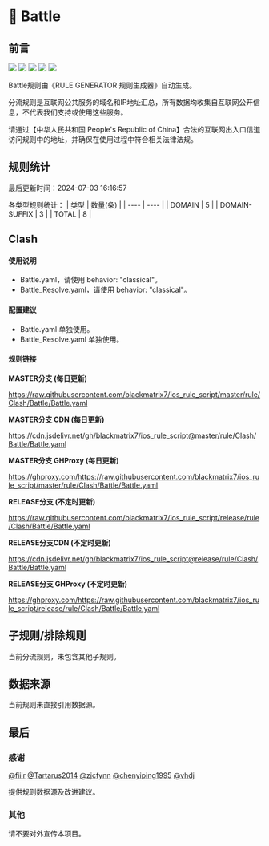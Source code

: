 # 🧸 Battle

## 前言

![](https://shields.io/badge/-移除重复规则-ff69b4) ![](https://shields.io/badge/-DOMAIN与DOMAIN--SUFFIX合并-green) ![](https://shields.io/badge/-DOMAIN--SUFFIX间合并-critical) ![](https://shields.io/badge/-DOMAIN--SUFFIX与DOMAIN--KEYWORD合并-blue) ![](https://shields.io/badge/-IP--CIDR(6)合并-blueviolet) 

Battle规则由《RULE GENERATOR 规则生成器》自动生成。

分流规则是互联网公共服务的域名和IP地址汇总，所有数据均收集自互联网公开信息，不代表我们支持或使用这些服务。

请通过【中华人民共和国 People's Republic of China】合法的互联网出入口信道访问规则中的地址，并确保在使用过程中符合相关法律法规。

## 规则统计

最后更新时间：2024-07-03 16:16:57

各类型规则统计：
| 类型 | 数量(条)  | 
| ---- | ----  |
| DOMAIN | 5  | 
| DOMAIN-SUFFIX | 3  | 
| TOTAL | 8  | 


## Clash 

#### 使用说明
- Battle.yaml，请使用 behavior: "classical"。
- Battle_Resolve.yaml，请使用 behavior: "classical"。

#### 配置建议
- Battle.yaml 单独使用。
- Battle_Resolve.yaml 单独使用。

#### 规则链接
**MASTER分支 (每日更新)**

https://raw.githubusercontent.com/blackmatrix7/ios_rule_script/master/rule/Clash/Battle/Battle.yaml

**MASTER分支 CDN (每日更新)**

https://cdn.jsdelivr.net/gh/blackmatrix7/ios_rule_script@master/rule/Clash/Battle/Battle.yaml

**MASTER分支 GHProxy (每日更新)**

https://ghproxy.com/https://raw.githubusercontent.com/blackmatrix7/ios_rule_script/master/rule/Clash/Battle/Battle.yaml

**RELEASE分支 (不定时更新)**

https://raw.githubusercontent.com/blackmatrix7/ios_rule_script/release/rule/Clash/Battle/Battle.yaml

**RELEASE分支CDN (不定时更新)**

https://cdn.jsdelivr.net/gh/blackmatrix7/ios_rule_script@release/rule/Clash/Battle/Battle.yaml

**RELEASE分支 GHProxy (不定时更新)**

https://ghproxy.com/https://raw.githubusercontent.com/blackmatrix7/ios_rule_script/release/rule/Clash/Battle/Battle.yaml

## 子规则/排除规则


当前分流规则，未包含其他子规则。

## 数据来源

当前规则未直接引用数据源。

## 最后

### 感谢

[@fiiir](https://github.com/fiiir) [@Tartarus2014](https://github.com/Tartarus2014) [@zjcfynn](https://github.com/zjcfynn) [@chenyiping1995](https://github.com/chenyiping1995) [@vhdj](https://github.com/vhdj)

提供规则数据源及改进建议。

### 其他

请不要对外宣传本项目。